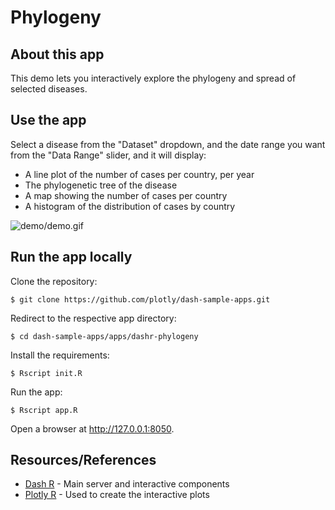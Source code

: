 # Phylogeny

## About this app

This demo lets you interactively explore the phylogeny and spread of selected diseases. 

## Use the app

Select a disease from the "Dataset" dropdown, and the date range you want from the "Data Range" slider, and it will display:

- A line plot of the number of cases per country, per year
- The phylogenetic tree of the disease
- A map showing the number of cases per country
- A histogram of the distribution of cases by country

![demo/demo.gif](demo/demo.gif)

## Run the app locally

Clone the repository:

```
$ git clone https://github.com/plotly/dash-sample-apps.git
```

Redirect to the respective app directory:

```
$ cd dash-sample-apps/apps/dashr-phylogeny
```

Install the requirements:

```
$ Rscript init.R
```

Run the app:

```
$ Rscript app.R
```

Open a browser at http://127.0.0.1:8050.

## Resources/References

* [Dash R](https://dashr.plot.ly/) - Main server and interactive components 
* [Plotly R](https://plot.ly/r/) - Used to create the interactive plots
